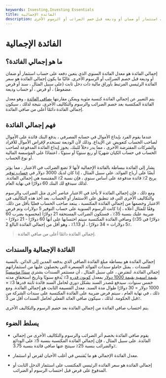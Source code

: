 ```yaml
---
keywords: Investing,Investing Essentials
title: الفائدة الإجمالية
description: إجمالي الفائدة هو معدل الفائدة السنوي الذي يتعين دفعه على حساب استثمار أو ضمان أو وديعة قبل خصم الضرائب أو الرسوم الأخرى.
---
```


# الفائدة الإجمالية
## ما هو إجمالي الفائدة؟

إجمالي الفائدة هو معدل الفائدة السنوي الذي يتعين دفعه على حساب استثمار أو ضمان أو وديعة قبل خصم الضرائب أو الرسوم الأخرى. غالبًا ما يكون إجمالي الفائدة هو سعر الفائدة الرئيسي المرتبط بأوراق مالية ذات دخل ثابت (على سبيل المثال ، سند أو قرص مضغوط) ، أو قرض ، أو حساب وديعة.

يتم التعبير عن إجمالي الفائدة كنسبة مئوية ويمكن مقارنتها [بصافي الفائدة](/net-interest-income) ، وهو معدل الفائدة المكتسبة بعد خصم الضرائب والرسوم والتكاليف الأخرى. نتيجة لذلك ، سيكون إجمالي الفائدة دائمًا أعلى من صافي الفائدة.

## فهم إجمالي الفائدة

عندما يقوم الفرد بإيداع الأموال في حسابه المصرفي ، يدفع البنك فائدة على الأموال لصاحب الحساب كتعويض عن الإيداع. وذلك لأن الوديعة تستخدم لإقراض الأموال للأفراد والشركات المقترضة الأخرى ، مما يدر دخلاً للبنك. يجوز إيداع الفائدة المدفوعة لصاحب الحساب في حساب الكيان شهريًا أو ربع سنويًا أو سنويًا ، اعتمادًا على المؤسسة المالية أو نوع الحساب.

يشار إلى الفائدة ببساطة بالفائدة الإجمالية لأنها لا تضع الضرائب في الاعتبار ، مما يؤثر أيضًا على أرباح الفوائد. على سبيل المثال ، إذا كان لديك 3000 دولار في [حساب توفير](/savingsaccount) يربح 2٪ فائدة مدفوعة على أساس سنوي ، فإن نسبة 2٪ المقتبسة هي إجمالي الفائدة. لذلك سيدفع لك البنك 60 دولارًا في نهاية العام.

ومع ذلك ، فإن إجمالي الفائدة لا يأخذ في الاعتبار عناصر أخرى مثل الضرائب والرسوم والتكاليف الأخرى التي قد تنطبق على الاستثمار أو الحساب. بعد أخذ هذه التكاليف في الاعتبار وخصمها من إجمالي الفائدة المكتسبة ، يبتعد صاحب الحساب فعليًا بأقل من ذلك. وفقًا للمثال أعلاه ، إذا كانت الرسوم السنوية على حساب التوفير 5 دولارات وتم فرض ضريبة عليك بنسبة 35٪ ، فستكون الضرائب المستحقة 21 دولارًا (محسوبة بضرب 60 دولارًا في 35٪) وصافي الفائدة المكتسبة سيتم احتسابها على أنها 60 دولارًا - 21 دولارًا - 5 دولارات = 34 دولارًا ، أو 1.13٪ ، وهو أقل من إجمالي الفائدة البالغ 2٪.

> إجمالي الفائدة دائمًا أعلى من صافي الفائدة.

>

## الفائدة الإجمالية والسندات

إجمالي الفائدة هو ببساطة مبلغ الفائدة الصافي الذي يدفعه المدين إلى الدائن. بالنسبة للسندات ، يمثل حاملو سندات الفوائد المسعرة التي يحصلون عليها من استثماراتهم إجمالي الفائدة. لنفترض ، على سبيل المثال ، أن مستثمر السندات يشتري [سندًا مؤسسيًا بقيمة اسمية بقيمة 1000 دولار](/corporatebond) بمعدل [كوبون قدره](/coupon-rate) 3٪ يُدفع سنويًا وتاريخ استحقاق مدته خمس سنوات. سيدفع مُصدر السند بشكل دوري لحامل السند فائدة ثابتة قدرها 3٪ × 1000 دولار = 30 دولارًا طوال مدة السند. معدل القسيمة الثابت هو إجمالي الفائدة. ومع ذلك ، في نهاية العام ، سيتم فرض ضريبة على الفائدة المكتسبة على سندات الشركة من قبل الحكومة. لذلك ، سيكون صافي العائد الفعلي لحامل السندات أقل من 3٪.

يتم احتساب صافي الفائدة من إجمالي الفائدة بعد خصم الرسوم والتكاليف الأخرى.

## يسلط الضوء

- يقوم صافي الفائدة بخصم أثر الضرائب والرسوم والتكاليف الأخرى من إجمالي الفائدة. على سبيل المثال ، فإن إجمالي الفائدة المكتسبة بنسبة 5٪ على الودائع والضرائب بنسبة 25٪ سينتج عنها صافي فائدة بنسبة 3.75٪.

- معدل الفائدة الإجمالي هو ما يُقتبس في أغلب الأحيان لقرض أو استثمار.

- إجمالي الفائدة هو سعر الفائدة الرئيسي المكتسب على استثمار الدخل الثابت أو المدفوع على قرض قبل احتساب الرسوم أو الضرائب.

